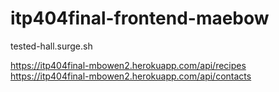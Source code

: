 # itp404final-frontend-maebow

tested-hall.surge.sh   

https://itp404final-mbowen2.herokuapp.com/api/recipes   
https://itp404final-mbowen2.herokuapp.com/api/contacts   
